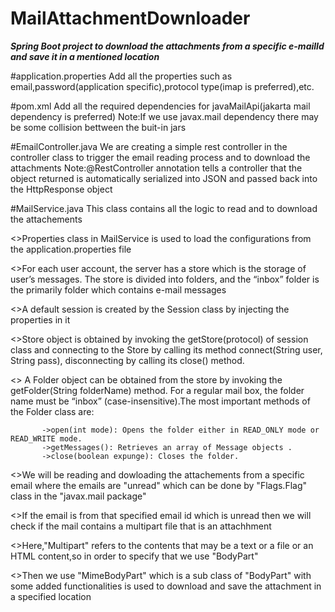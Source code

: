 # MailAttachmentDownloader
***Spring Boot project to download the attachments from a specific  e-mailId and save it in a mentioned location***

#application.properties
Add all the properties such as email,password(application specific),protocol type(imap is preferred),etc.

#pom.xml
Add all the required dependencies for javaMailApi(jakarta mail dependency is preferred)
Note:If we use javax.mail dependency there may be some collision bettween the buit-in jars

#EmailController.java
We are creating a simple rest controller in the controller class to trigger the email reading process and to download the attachments
Note:@RestController annotation tells a controller that the object returned is automatically serialized into JSON and passed back into the HttpResponse object

#MailService.java
This class contains all the logic to read and to download the attachements 

  <>Properties class in MailService is used to load the configurations from the application.properties file
  
  <>For each user account, the server has a store which is the storage of user’s messages. The store is divided into folders, and the “inbox” folder is the primarily folder which contains e-mail messages
  
  <>A default session is created by the Session class by injecting the properties in it
  
  <>Store object is obtained by invoking the getStore(protocol) of session class and connecting to the Store by calling its method connect(String user, String pass), disconnecting by calling its close() method.

  <> A Folder object can be obtained from the store by invoking the getFolder(String folderName) method. For a regular mail box, the folder name must be “inbox” (case-insensitive).The most important methods of the Folder class are:
  
           ->open(int mode): Opens the folder either in READ_ONLY mode or READ_WRITE mode.
           ->getMessages(): Retrieves an array of Message objects .
           ->close(boolean expunge): Closes the folder.
           
  <>We will be reading and dowloading the attachements from a specific email where the emails are "unread" which can be done by "Flags.Flag" class in the "javax.mail package"
  
  <>If the email is from that specified email id which is unread then we will check if the mail contains a multipart file that is an attachhment
  
  <>Here,"Multipart" refers to the contents that may be a text or a file or an HTML content,so in order to specify that we use "BodyPart"

  <>Then we use "MimeBodyPart" which is a sub class of "BodyPart" with some added functionalities is used to download and save the attachment in a specified location




